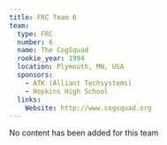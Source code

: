 ```yaml
---
title: FRC Team 6
team:
  type: FRC
  number: 6
  name: The CogSquad
  rookie_year: 1994
  location: Plymouth, MN, USA
  sponsors:
    - ATK (Alliant Techsystems)
    - Hopkins High School
  links:
    Website: http://www.cogsquad.org
---
```

No content has been added for this team